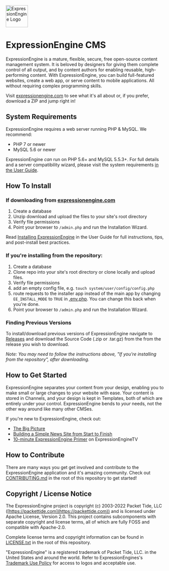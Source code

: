 <img src="https://expressionengine.com/asset/img/expressionengine-with-text.svg" alt="ExpressionEngine Logo" height="70" >

# ExpressionEngine CMS

ExpressionEngine is a mature, flexible, secure, free open-source content management system. It is beloved by designers for giving them complete control of all output, and by content authors for enabling reusable, high-performing content. With ExpressionEngine, you can build full-featured websites, create a web app, or serve content to mobile applications. All without requiring complex programming skills.

Visit [expressionengine.com](https://expressionengine.com/) to see what it's all about or, if you prefer, download a ZIP and jump right in!

## System Requirements

ExpressionEngine requires a web server running PHP & MySQL. We recommend:

- PHP 7 or newer
- MySQL 5.6 or newer

ExpressionEngine _can_ run on PHP 5.6+ and MySQL 5.5.3+. For full details and a server compatibility wizard, please visit the system requirements [in the User Guide](https://docs.expressionengine.com/latest/installation/requirements.html).

## How To Install

### If downloading from [expressionengine.com](https://expressionengine.com/)
1. Create a database
2. Unzip download and upload the files to your site's root directory
3. Verify file permissions
4. Point your browser to `/admin.php` and run the Installation Wizard.

Read [Installing ExpressionEngine](https://docs.expressionengine.com/latest/installation/installation.html) in the User Guide for full instructions, tips, and post-install best practices.

### If you're installing from the repository:
1. Create a database
2. Clone repo into your site's root directory or clone locally and upload files.
3. Verify file permissions
4. add an empty config file, e.g. `touch system/user/config/config.php`
5. route requests to the installer app instead of the main app by changing `EE_INSTALL_MODE` to `TRUE` in [.env.php](.env.php). You can change this back when you're done.
6. Point your browser to `/admin.php` and run the Installation Wizard.

### Finding Previous Versions
To install/download previous versions of ExpressionEngine navigate to [Releases](https://github.com/ExpressionEngine/ExpressionEngine/releases) and download the Source Code (.zip or .tar.gz) from the from the release you wish to download.

*Note: You may need to follow the instructions above, "If you're installing from the repository", after downloading.*

## How to Get Started

ExpressionEngine separates your content from your design, enabling you to make small or large changes to your website with ease. Your content is stored in Channels, and your design is kept in Templates, both of which are entirely under your control. ExpressionEngine bends to _your_ needs, not the other way around like many other CMSes.

If you're new to ExpressionEngine, check out:

- [The Big Picture](https://docs.expressionengine.com/latest/intro/the_big_picture.html)
- [Building a Simple News Site from Start to Finish](https://docs.expressionengine.com/latest/how_to/building_a_simple_news_site.html)
- [10-minute ExpressionEngine Primer](https://www.youtube.com/watch?v=qKaOirMRz2s) on ExpressionEngineTV

## How to Contribute

There are many ways you get get involved and contribute to the ExpressionEngine application and it's amazing community. Check out [CONTRIBUTING.md](CONTRIBUTING.md) in the root of this repository to get started!

## Copyright / License Notice

The ExpressionEngine project is copyright (c) 2003-2022 Packet Tide, LLC ([https://packettide.com](https://packettide.com)) and is licensed under Apache License, Version 2.0. This project contains subcomponents with separate copyright and license terms, all of which are fully FOSS and compatible with Apache-2.0.

Complete license terms and copyright information can be found in [LICENSE.txt](LICENSE.txt) in the root of this repository.

"ExpressionEngine" is a registered trademark of Packet Tide, LLC. in the United States and around the world. Refer to ExpressionEngines's [Trademark Use Policy](https://expressionengine.com/about/trademark-use-policy) for access to logos and acceptable use.
